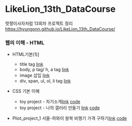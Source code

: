 # LikeLion_13th_DataCourse
멋쟁이사자처럼 13회차 프로젝트 정리
https://hyungonn.github.io/LikeLion_13th_DataCourse/

### 웹의 이해 -  HTML
 - HTML기본(1)]
    * title tag [link](https://github.com/HyungonN/LikeLion_13th_DataCourse/blob/main/web_html/20210903_exp1_html_title.html)
    * body, p tag/ h, a tag [link](https://github.com/HyungonN/LikeLion_13th_DataCourse/blob/main/web_html/20210903_exp2_body.html)
    * image 삽입 [link](https://github.com/HyungonN/LikeLion_13th_DataCourse/blob/main/web_html/20210903_exp3_image.html)
    * div, span, ul, ol, li tag [link](https://github.com/HyungonN/LikeLion_13th_DataCourse/blob/main/web_html/20210903_exp4_Div_span.html)
   
 - CSS 기본 이해   
   * toy project - 자기소개[link](https://hyungonn.github.io/LikeLion_13th_DataCourse/01_web_html/myhomepage.html)  [code](https://github.com/HyungonN/LikeLion_13th_DataCourse/blob/main/01_web_html/20210903_exp5_main.html)
   * toy project - 나의 갤러리 만들기 [link](https://hyungonn.github.io/LikeLion_13th_DataCourse/02_css_gallery/css_practice/10css_gallery.html) [code](https://github.com/HyungonN/LikeLion_13th_DataCourse/blob/main/02_css_gallery/css_practice/10css_gallery.html)
   

 - Pliot_project_1
   서울-하와이 왕복 비행기 가격 구하기[link](https://hyungonn.github.io/LikeLion_13th_DataCourse/05_pliot_project_1_web_data/hawaii_flight_done.ipynb) [code](https://github.com/HyungonN/LikeLion_13th_DataCourse/blob/main/05_pliot_project_1_web_data/hawaii_flight_done.ipynb)
   

